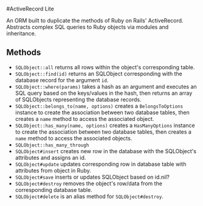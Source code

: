 #ActiveRecord Lite

An ORM built to duplicate the methods of Ruby on Rails' ActiveRecord. Abstracts complex SQL queries to Ruby objects via modules and inheritance.


## Methods
* `SQLObject::all` returns all rows within the object's corresponding table.
* `SQLObject::find(id)` returns an SQLObject corresponding with the database record for the argument `id`.
* `SQLObject::where(params)` takes a hash as an argument and executes an SQL query based on the keys/values in the hash, then returns an array of SQLObjects representing the database records.
* `SQLObject::belongs_to(name, options)` creates a `BelongsToOptions` instance to create the association between two database tables, then creates a `name` method to access the associated object.
* `SQLObject::has_many(name, options)` creates a `HasManyOptions` instance to create the association between two database tables, then creates a `name` method to access the associated objects.
* `SQLObject::has_many_through`
* `SQLObject#insert` creates new row in the database with the SQLObject's attributes and assigns an id.
* `SQLObject#update` updates corresponding row in database table with attributes from object in Ruby.
* `SQLObject#save` inserts or updates SQLObject based on id.nil?
* `SQLObject#destroy` removes the object's row/data from the corresponding database table.
* `SQLObject#delete` is an alias method for `SQLObject#destroy`.


<!-- ##ActiveRecordLite::Base
* ::validates
* ::has_one_through
* #errors
* #valid? -->
